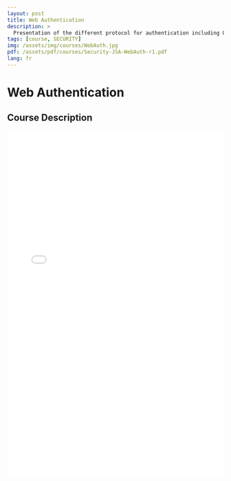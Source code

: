 ```yaml
---
layout: post
title: Web Authentication
description: >
  Presentation of the different protocol for authentication including OAuth2, OpenID and standards.
tags: [course, SECURITY]
img: /assets/img/courses/WebAuth.jpg
pdf: /assets/pdf/courses/Security-JSA-WebAuth-r1.pdf
lang: fr
---
```

# Web Authentication
## Course Description

<embed src="/assets/pdf/courses/Security-JSA-WebAuth-r1.pdf" width="100%" height="800px" type='application/pdf'/>